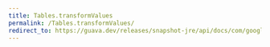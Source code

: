 ```yaml
---
title: Tables.transformValues
permalink: /Tables.transformValues/
redirect_to: https://guava.dev/releases/snapshot-jre/api/docs/com/google/common/collect/Tables.html#transformValues-com.google.common.collect.Table-com.google.common.base.Function-
---
```

